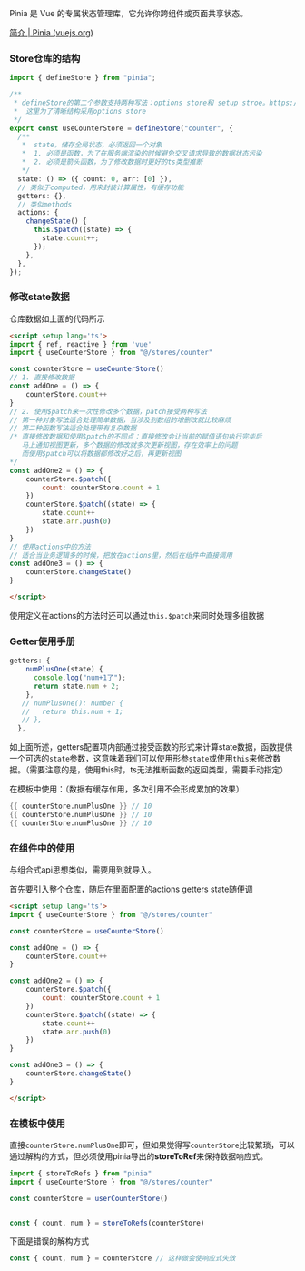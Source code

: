 Pinia 是 Vue 的专属状态管理库，它允许你跨组件或页面共享状态。

[简介 | Pinia (vuejs.org)](https://pinia.vuejs.org/zh/introduction.html)

### Store仓库的结构

```ts
import { defineStore } from "pinia";

/**
 * defineStore的第二个参数支持两种写法：options store和 setup stroe。https://pinia.vuejs.org/zh/core-concepts/#option-stores
 *  这里为了清晰结构采用options store
 */
export const useCounterStore = defineStore("counter", {
  /**
   *  state，储存全局状态，必须返回一个对象
   *  1. 必须是函数，为了在服务端渲染的时候避免交叉请求导致的数据状态污染
   *  2. 必须是箭头函数，为了修改数据时更好的ts类型推断
   */
  state: () => ({ count: 0, arr: [0] }),
  // 类似于computed，用来封装计算属性，有缓存功能
  getters: {},
  // 类似methods
  actions: {
    changeState() {
      this.$patch((state) => {
        state.count++;
      });
    },
  },
});
```

### 修改state数据

仓库数据如上面的代码所示

```html
<script setup lang='ts'>
import { ref, reactive } from 'vue'
import { useCounterStore } from "@/stores/counter"

const counterStore = useCounterStore()
// 1. 直接修改数据
const addOne = () => {
    counterStore.count++
}
// 2. 使用$patch来一次性修改多个数据，patch接受两种写法
// 第一种对象写法适合处理简单数据，当涉及到数组的增删改就比较麻烦
// 第二种函数写法适合处理带有复杂数据
/* 直接修改数据和使用$patch的不同点：直接修改会让当前的赋值语句执行完毕后
   马上通知视图更新，多个数据的修改就多次更新视图，存在效率上的问题
   而使用$patch可以将数据都修改好之后，再更新视图
*/
const addOne2 = () => {
    counterStore.$patch({
        count: counterStore.count + 1
    })
    counterStore.$patch((state) => {
        state.count++
        state.arr.push(0)
    })
}
// 使用actions中的方法
// 适合当业务逻辑多的时候，把放在actions里，然后在组件中直接调用
const addOne3 = () => {
    counterStore.changeState()
}

</script>
```

使用定义在actions的方法时还可以通过`this.$patch`来同时处理多组数据

### Getter使用手册

```ts
getters: {
    numPlusOne(state) {
      console.log("num+1了");
      return state.num + 2;
    },
   // numPlusOne(): number {
   //   return this.num + 1;
   // },
  },
```

如上面所述，getters配置项内部通过接受函数的形式来计算state数据，函数提供一个可选的`state`参数，这意味着我们可以使用形参`state`或使用`this`来修改数据。（需要注意的是，使用this时，ts无法推断函数的返回类型，需要手动指定）

在模板中使用：（数据有缓存作用，多次引用不会形成累加的效果）

```v
{{ counterStore.numPlusOne }} // 10
{{ counterStore.numPlusOne }} // 10
{{ counterStore.numPlusOne }} // 10
```

### 在组件中的使用

与组合式api思想类似，需要用到就导入。

首先要引入整个仓库，随后在里面配置的actions getters state随便调

```html
<script setup lang='ts'>
import { useCounterStore } from "@/stores/counter"

const counterStore = useCounterStore()

const addOne = () => {
    counterStore.count++
}

const addOne2 = () => {
    counterStore.$patch({
        count: counterStore.count + 1
    })
    counterStore.$patch((state) => {
        state.count++
        state.arr.push(0)
    })
}

const addOne3 = () => {
    counterStore.changeState()
}

</script>
```

### 在模板中使用

直接`counterStore.numPlusOne`即可，但如果觉得写`counterStore`比较繁琐，可以通过解构的方式，但必须使用pinia导出的**storeToRef**来保持数据响应式。

```ts
import { storeToRefs } from "pinia"
import { useCounterStore } from "@/stores/counter"

const counterStore = userCounterStore()


const { count, num } = storeToRefs(counterStore)
```

下面是错误的解构方式

```ts
const { count, num } = counterStore // 这样做会使响应式失效
```
